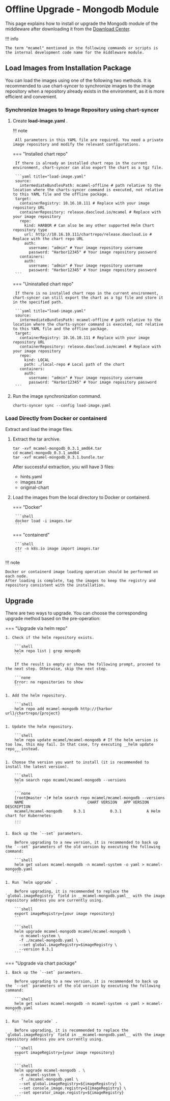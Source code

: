 # Offline Upgrade - Mongodb Module

This page explains how to install or upgrade the Mongodb module of the middleware after downloading it from the [Download Center](../../../download/index.md).

!!! info

    The term "mcamel" mentioned in the following commands or scripts is the internal development code name for the middleware module.

## Load Images from Installation Package

You can load the images using one of the following two methods. It is recommended to use chart-syncer to synchronize images to the image repository when a repository already exists in the environment, as it is more efficient and convenient.

### Synchronize Images to Image Repository using chart-syncer

1. Create __load-image.yaml__ .

    !!! note

        All parameters in this YAML file are required. You need a private image repository and modify the relevant configurations.

    === "Installed chart repo"

        If there is already an installed chart repo in the current environment, chart-syncer can also export the chart as a tgz file.

        ```yaml title="load-image.yaml"
        source:
          intermediateBundlesPath: mcamel-offline # path relative to the location where the charts-syncer command is executed, not relative to this YAML file and the offline package.
        target:
          containerRegistry: 10.16.10.111 # Replace with your image repository URL
          containerRepository: release.daocloud.io/mcamel # Replace with your image repository
          repo:
            kind: HARBOR # Can also be any other supported Helm Chart repository type
            url: http://10.16.10.111/chartrepo/release.daocloud.io # Replace with the chart repo URL
            auth:
              username: "admin" # Your image repository username
              password: "Harbor12345" # Your image repository password
          containers:
            auth:
              username: "admin" # Your image repository username
              password: "Harbor12345" # Your image repository password
        ```

    === "Uninstalled chart repo"

        If there is no installed chart repo in the current environment, chart-syncer can still export the chart as a tgz file and store it in the specified path.

        ```yaml title="load-image.yaml"
        source:
          intermediateBundlesPath: mcamel-offline # path relative to the location where the charts-syncer command is executed, not relative to this YAML file and the offline package.
        target:
          containerRegistry: 10.16.10.111 # Replace with your image repository URL
          containerRepository: release.daocloud.io/mcamel # Replace with your image repository
          repo:
            kind: LOCAL
            path: ./local-repo # Local path of the chart
          containers:
            auth:
              username: "admin" # Your image repository username
              password: "Harbor12345" # Your image repository password
        ```

1. Run the image synchronization command.

    ```shell
    charts-syncer sync --config load-image.yaml
    ```

### Load Directly from Docker or containerd

Extract and load the image files.

1. Extract the tar archive.

    ```shell
    tar -xvf mcamel-mongodb_0.3.1_amd64.tar
    cd mcamel-mongodb_0.3.1_amd64
    tar -xvf mcamel-mongodb_0.3.1.bundle.tar
    ```

    After successful extraction, you will have 3 files:

    - hints.yaml
    - images.tar
    - original-chart

2. Load the images from the local directory to Docker or containerd.

    === "Docker"

        ```shell
        docker load -i images.tar
        ```

    === "containerd"

        ```shell
        ctr -n k8s.io image import images.tar
        ```

!!! note

    Docker or containerd image loading operation should be performed on each node.
    After loading is complete, tag the images to keep the registry and repository consistent with the installation.

## Upgrade

There are two ways to upgrade. You can choose the corresponding upgrade method based on the pre-operation:

=== "Upgrade via helm repo"

    1. Check if the helm repository exists.

        ```shell
        helm repo list | grep mongodb
        ```

        If the result is empty or shows the following prompt, proceed to the next step. Otherwise, skip the next step.

        ```none
        Error: no repositories to show
        ```

    1. Add the helm repository.

        ```shell
        helm repo add mcamel-mongodb http://{harbor url}/chartrepo/{project}
        ```

    1. Update the helm repository.

        ```shell
        helm repo update mcamel/mcamel-mongodb # If the helm version is too low, this may fail. In that case, try executing __helm update repo__ instead.
        ```

    1. Choose the version you want to install (it is recommended to install the latest version).

        ```shell
        helm search repo mcamel/mcamel-mongodb --versions
        ```

        ```none
        [root@master ~]# helm search repo mcamel/mcamel-mongodb --versions
        NAME                            CHART VERSION   APP VERSION     DESCRIPTION               
        mcamel/mcamel-mongodb     0.3.1           0.3.1           A Helm chart for Kubernetes
        ...
        ```

    1. Back up the `--set` parameters.

        Before upgrading to a new version, it is recommended to back up the `--set` parameters of the old version by executing the following command:

        ```shell
        helm get values mcamel-mongodb -n mcamel-system -o yaml > mcamel-mongodb.yaml
        ```

    1. Run `helm upgrade` .

        Before upgrading, it is recommended to replace the  `global.imageRegistry` field in __mcamel-mongodb.yaml__ with the image repository address you are currently using.

        ```shell
        export imageRegistry={your image repository}
        ```

        ```shell
        helm upgrade mcamel-mongodb mcamel/mcamel-mongodb \
          -n mcamel-system \
          -f ./mcamel-mongodb.yaml \
          --set global.imageRegistry=$imageRegistry \
          --version 0.3.1
        ```

=== "Upgrade via chart package"

    1. Back up the `--set` parameters.

        Before upgrading to a new version, it is recommended to back up the `--set` parameters of the old version by executing the following command:

        ```shell
        helm get values mcamel-mongodb -n mcamel-system -o yaml > mcamel-mongodb.yaml
        ```

    1. Run `helm upgrade` .

        Before upgrading, it is recommended to replace the  `global.imageRegistry` field in __mcamel-mongodb.yaml__ with the image repository address you are currently using.

        ```shell
        export imageRegistry={your image repository}
        ```

        ```shell
        helm upgrade mcamel-mongodb . \
          -n mcamel-system \
          -f ./mcamel-mongodb.yaml \
          --set global.imageRegistry=${imageRegistry} \
          --set console_image.registry=${imageRegistry} \ 
          --set operator_image.registry=${imageRegistry}
        ```

